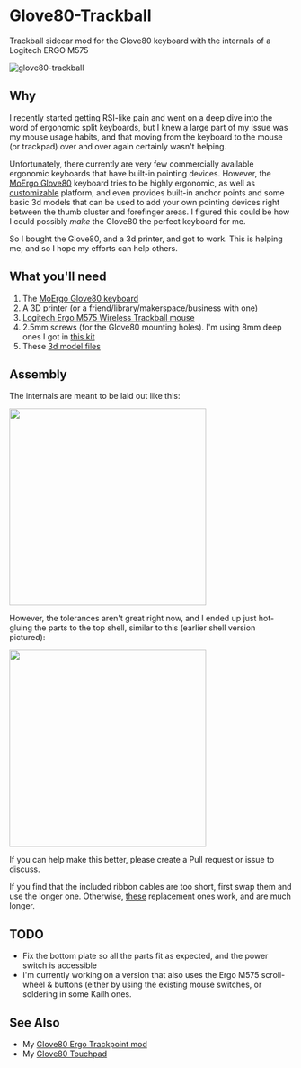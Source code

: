 # Glove80-Trackball

Trackball sidecar mod for the Glove80 keyboard with the internals of a Logitech ERGO M575

![glove80-trackball](https://github.com/user-attachments/assets/fc9dc3ec-b8bb-4951-b5b0-7521a6ddd192)

## Why

I recently started getting RSI-like pain and went on a deep dive into the word of ergonomic split keyboards, but I knew a large part of my issue was my mouse usage habits, and that moving from the keyboard to the mouse (or trackpad) over and over again certainly wasn't helping.

Unfortunately, there currently are very few commercially available ergonomic keyboards that have built-in pointing devices.
However, the [MoErgo Glove80](https://www.moergo.com/collections/glove80-keyboards) keyboard tries to be highly ergonomic, as well as [customizable](https://www.moergo.com/pages/glove80-ergonomic-keyboard-customization) platform, and even provides built-in anchor points and some basic 3d models that can be used to add your own pointing devices right between the thumb cluster and forefinger areas. I figured this could be how I could possibly _make_ the Glove80 the perfect keyboard for me.

So I bought the Glove80, and a 3d printer, and got to work. This is helping me, and so I hope my efforts can help others.

## What you'll need

1. The [MoErgo Glove80 keyboard](https://www.moergo.com/collections/glove80-keyboards)
2. A 3D printer (or a friend/library/makerspace/business with one)
3. [Logitech Ergo M575 Wireless Trackball mouse]([https://ergonomictouchpad.com/ergonomic_touchpad.php](https://www.logitech.com/en-us/products/mice/m575-ergo-wireless-trackball.910-005868.html))
4. 2.5mm screws (for the Glove80 mounting holes). I'm using 8mm deep ones I got in [this kit](https://www.amazon.com/dp/B0BLCFD9HR)
5. These [3d model files](/models/)

## Assembly

The internals are meant to be laid out like this:

<img width="350" src="https://github.com/user-attachments/assets/a0eda7b7-9e3c-4f9b-ac82-552a1bf7dc54">

However, the tolerances aren't great right now, and I ended up just hot-gluing the parts to the top shell, similar to this (earlier shell version pictured):

<img width="350" src="https://github.com/user-attachments/assets/b254c3e7-88ef-43cb-8a7b-13cf7ffdab13">

If you can help make this better, please create a Pull request or issue to discuss.

If you find that the included ribbon cables are too short, first swap them and use the longer one. Otherwise, [these](https://www.amazon.com/dp/B07RWTFSG7) replacement ones work, and are much longer.

## TODO

- Fix the bottom plate so all the parts fit as expected, and the power switch is accessible
- I'm currently working on a version that also uses the Ergo M575 scroll-wheel & buttons (either by using the existing mouse switches, or soldering in some Kailh ones.

## See Also

- My [Glove80 Ergo Trackpoint mod](https://github.com/unixmonkey/glove80-trackpoint)
- My [Glove80 Touchpad](https://github.com/unixmonkey/glove80-touchpad)

